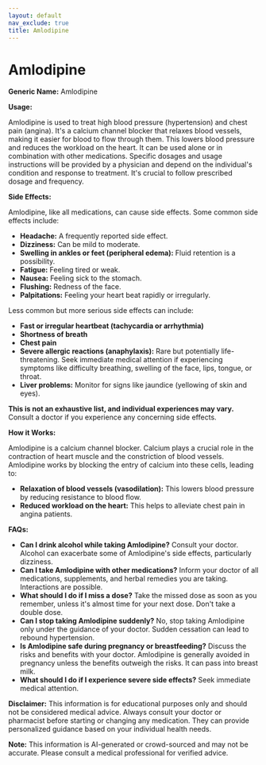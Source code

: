 ```yaml
---
layout: default
nav_exclude: true
title: Amlodipine
---
```


# Amlodipine

**Generic Name:** Amlodipine

**Usage:**

Amlodipine is used to treat high blood pressure (hypertension) and chest pain (angina).  It's a calcium channel blocker that relaxes blood vessels, making it easier for blood to flow through them.  This lowers blood pressure and reduces the workload on the heart.  It can be used alone or in combination with other medications.  Specific dosages and usage instructions will be provided by a physician and depend on the individual's condition and response to treatment.  It's crucial to follow prescribed dosage and frequency.

**Side Effects:**

Amlodipine, like all medications, can cause side effects. Some common side effects include:

* **Headache:** A frequently reported side effect.
* **Dizziness:** Can be mild to moderate.
* **Swelling in ankles or feet (peripheral edema):** Fluid retention is a possibility.
* **Fatigue:** Feeling tired or weak.
* **Nausea:** Feeling sick to the stomach.
* **Flushing:** Redness of the face.
* **Palpitations:** Feeling your heart beat rapidly or irregularly.

Less common but more serious side effects can include:

* **Fast or irregular heartbeat (tachycardia or arrhythmia)**
* **Shortness of breath**
* **Chest pain**
* **Severe allergic reactions (anaphylaxis):**  Rare but potentially life-threatening.  Seek immediate medical attention if experiencing symptoms like difficulty breathing, swelling of the face, lips, tongue, or throat.
* **Liver problems:** Monitor for signs like jaundice (yellowing of skin and eyes).


**This is not an exhaustive list, and individual experiences may vary.**  Consult a doctor if you experience any concerning side effects.


**How it Works:**

Amlodipine is a calcium channel blocker. Calcium plays a crucial role in the contraction of heart muscle and the constriction of blood vessels. Amlodipine works by blocking the entry of calcium into these cells, leading to:

* **Relaxation of blood vessels (vasodilation):** This lowers blood pressure by reducing resistance to blood flow.
* **Reduced workload on the heart:** This helps to alleviate chest pain in angina patients.


**FAQs:**

* **Can I drink alcohol while taking Amlodipine?**  Consult your doctor.  Alcohol can exacerbate some of Amlodipine's side effects, particularly dizziness.
* **Can I take Amlodipine with other medications?**  Inform your doctor of all medications, supplements, and herbal remedies you are taking.  Interactions are possible.
* **What should I do if I miss a dose?** Take the missed dose as soon as you remember, unless it's almost time for your next dose. Don't take a double dose.
* **Can I stop taking Amlodipine suddenly?** No, stop taking Amlodipine only under the guidance of your doctor.  Sudden cessation can lead to rebound hypertension.
* **Is Amlodipine safe during pregnancy or breastfeeding?** Discuss the risks and benefits with your doctor.  Amlodipine is generally avoided in pregnancy unless the benefits outweigh the risks.  It can pass into breast milk.
* **What should I do if I experience severe side effects?** Seek immediate medical attention.


**Disclaimer:** This information is for educational purposes only and should not be considered medical advice.  Always consult your doctor or pharmacist before starting or changing any medication.  They can provide personalized guidance based on your individual health needs.


**Note:** This information is AI-generated or crowd-sourced and may not be accurate. Please consult a medical professional for verified advice.